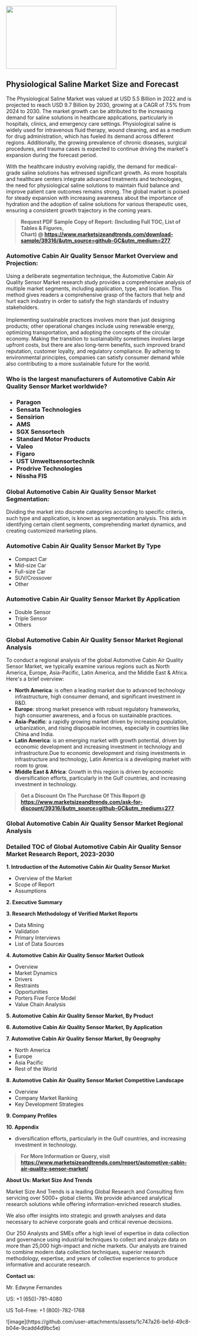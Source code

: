 <p><img class="alignnone size-medium wp-image-20088" src="https://ffe5etoiles.com/wp-content/uploads/2024/12/MST1-300x171.png" alt="" width="300" height="171" /></p><h2>Physiological Saline Market Size and Forecast</h2><p>The Physiological Saline Market was valued at USD 5.5 Billion in 2022 and is projected to reach USD 9.7 Billion by 2030, growing at a CAGR of 7.5% from 2024 to 2030. The market growth can be attributed to the increasing demand for saline solutions in healthcare applications, particularly in hospitals, clinics, and emergency care settings. Physiological saline is widely used for intravenous fluid therapy, wound cleaning, and as a medium for drug administration, which has fueled its demand across different regions. Additionally, the growing prevalence of chronic diseases, surgical procedures, and trauma cases is expected to continue driving the market's expansion during the forecast period.</p><p>With the healthcare industry evolving rapidly, the demand for medical-grade saline solutions has witnessed significant growth. As more hospitals and healthcare centers integrate advanced treatments and technologies, the need for physiological saline solutions to maintain fluid balance and improve patient care outcomes remains strong. The global market is poised for steady expansion with increasing awareness about the importance of hydration and the adoption of saline solutions for various therapeutic uses, ensuring a consistent growth trajectory in the coming years.</p></p><blockquote id="" class=""><strong>Request PDF Sample Copy of Report: (Including Full TOC, List of Tables &amp; Figures, Chart)&nbsp;@&nbsp;<strong><a href="https://www.marketsizeandtrends.com/download-sample/39316/&utm_source=github-GC&utm_medium=277" target="_blank">https://www.marketsizeandtrends.com/download-sample/39316/&utm_source=github-GC&utm_medium=277</a></strong></strong></blockquote><h3 id="" class="">Automotive Cabin Air Quality Sensor Market&nbsp;Overview and Projection:</h3><p id="" class="">Using a deliberate segmentation technique, the Automotive Cabin Air Quality Sensor Market research study provides a comprehensive analysis of multiple market segments, including application, type, and location. This method gives readers a comprehensive grasp of the factors that help and hurt each industry in order to satisfy the high standards of industry stakeholders. <br /> <br />Implementing sustainable practices involves more than just designing products; other operational changes include using renewable energy, optimizing transportation, and adopting the concepts of the circular economy. Making the transition to sustainability sometimes involves large upfront costs, but there are also long-term benefits, such improved brand reputation, customer loyalty, and regulatory compliance. By adhering to environmental principles, companies can satisfy consumer demand while also contributing to a more sustainable future for the world.</p><h3 id="" class="">Who is the largest manufacturers of&nbsp;Automotive Cabin Air Quality Sensor Market worldwide?</h3><h3 class=""><p><ul><li>Paragon </li><li> Sensata Technologies </li><li> Sensirion </li><li> AMS </li><li> SGX Sensortech </li><li> Standard Motor Products </li><li> Valeo </li><li> Figaro </li><li> UST Umweltsensortechnik </li><li> Prodrive Technologies </li><li> Nissha FIS</li></ul></p></h3><h3 id="" class="">Global&nbsp;Automotive Cabin Air Quality Sensor Market Segmentation:</h3><p id="" class="">Dividing the market into discrete categories according to specific criteria, such type and application, is known as segmentation analysis. This aids in identifying certain client segments, comprehending market dynamics, and creating customized marketing plans.</p><h3 id="" class="">Automotive Cabin Air Quality Sensor Market&nbsp;By Type</h3><p><p><ul><li>Compact Car </li><li> Mid-size Car </li><li> Full-size Car </li><li> SUV/Crossover </li><li> Other</p></li></ul></p></p><h3 id="" class="">Automotive Cabin Air Quality Sensor Market&nbsp;By Application</h3><p class=""><p><ul><li>Double Sensor </li><li> Triple Sensor </li><li> Others</li></ul></p></p><h3 id="" class="">Global Automotive Cabin Air Quality Sensor Market Regional Analysis</h3><p id="" class="">To conduct a regional analysis of the global Automotive Cabin Air Quality Sensor Market, we typically examine various regions such as North America, Europe, Asia-Pacific, Latin America, and the Middle East &amp; Africa. Here's a brief overview:</p><ul><li><strong>North America</strong>: is often a leading market due to advanced technology infrastructure, high consumer demand, and significant investment in R&amp;D.</li><li><strong>Europe</strong>: strong market presence with robust regulatory frameworks, high consumer awareness, and a focus on sustainable practices.</li><li><strong>Asia-Pacific</strong>: a rapidly growing market driven by increasing population, urbanization, and rising disposable incomes, especially in countries like China and India.</li><li><strong>Latin America</strong>: is an emerging market with growth potential, driven by economic development and increasing investment in technology and infrastructure.Due to economic development and rising investments in infrastructure and technology, Latin America is a developing market with room to grow.</li><li><strong>Middle East &amp; Africa</strong>: Growth in this region is driven by economic diversification efforts, particularly in the Gulf countries, and increasing investment in technology.</li></ul><blockquote id="" class=""><strong>Get a Discount On The Purchase Of This Report @ <strong><a href="https://www.marketsizeandtrends.com/ask-for-discount/39316/&utm_source=github-GC&utm_medium=277" target="_blank">https://www.marketsizeandtrends.com/ask-for-discount/39316/&utm_source=github-GC&utm_medium=277</a></strong></strong></blockquote><h3 id="" class="">Global Automotive Cabin Air Quality Sensor Market Regional Analysis</h3><h3 id="" class="">Detailed TOC of Global Automotive Cabin Air Quality Sensor Market Research Report, 2023-2030</h3><p id="" class=""><strong>1. Introduction of the Automotive Cabin Air Quality Sensor Market</strong></p><ul><li>Overview of the Market</li><li>Scope of Report</li><li>Assumptions</li></ul><p id="" class=""><strong>2. Executive Summary</strong></p><p id="" class=""><strong>3. Research Methodology of Verified Market Reports</strong></p><ul><li>Data Mining</li><li>Validation</li><li>Primary Interviews</li><li>List of Data Sources</li></ul><p id="" class=""><strong>4. Automotive Cabin Air Quality Sensor Market Outlook</strong></p><ul><li>Overview</li><li>Market Dynamics</li><li>Drivers</li><li>Restraints</li><li>Opportunities</li><li>Porters Five Force Model</li><li>Value Chain Analysis</li></ul><p id="" class=""><strong>5. Automotive Cabin Air Quality Sensor Market, By Product</strong></p><p id="" class=""><strong>6. Automotive Cabin Air Quality Sensor Market, By Application</strong></p><p id="" class=""><strong>7. Automotive Cabin Air Quality Sensor Market, By Geography</strong></p><ul><li>North America</li><li>Europe</li><li>Asia Pacific</li><li>Rest of the World</li></ul><p id="" class=""><strong>8. Automotive Cabin Air Quality Sensor Market Competitive Landscape</strong></p><ul><li>Overview</li><li>Company Market Ranking</li><li>Key Development Strategies</li></ul><p id="" class=""><strong>9. Company Profiles</strong></p><p id="" class=""><strong>10. Appendix</strong></p><ul><li>diversification efforts, particularly in the Gulf countries, and increasing investment in technology.</li></ul><blockquote id="" class=""><strong>For More Information or Query, visit <strong><strong><a href="https://www.marketsizeandtrends.com/report/automotive-cabin-air-quality-sensor-market/" target="_blank">https://www.marketsizeandtrends.com/report/automotive-cabin-air-quality-sensor-market/</a></strong></strong></strong></blockquote><p id="" class=""><strong>About Us: Market Size And Trends</strong></p><p id="" class="">Market Size And Trends is a leading Global Research and Consulting firm servicing over 5000+ global clients. We provide advanced analytical research solutions while offering information-enriched research studies.</p><p id="" class="">We also offer insights into strategic and growth analyses and data necessary to achieve corporate goals and critical revenue decisions.</p><p id="" class="">Our 250 Analysts and SMEs offer a high level of expertise in data collection and governance using industrial techniques to collect and analyze data on more than 25,000 high-impact and niche markets. Our analysts are trained to combine modern data collection techniques, superior research methodology, expertise, and years of collective experience to produce informative and accurate research.</p><p id="" class=""><strong>Contact us:</strong></p><p id="" class="">Mr. Edwyne Fernandes</p><p id="" class="">US: +1 (650)-781-4080</p><p id="" class="">US Toll-Free: +1 (800)-782-1768</p>
![image](https://github.com/user-attachments/assets/1c747a26-be1d-49c8-b04e-9cadd4d9bc5e)
